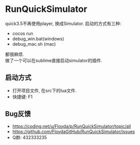 # RunQuickSimulator

quick3.5不再使用player, 换成Simulator. 启动的方式有三种:  

+ cocos run
+ debug_win.bat(windows)
+ debug_mac.sh (mac)

都很麻烦.  
做了一个可以在sublime直接启动simulator的插件.  


## 启动方式
+ 打开项目文件, 在src下的lua文件.
+ 快捷键: F1

## Bug反馈
+ https://coding.net/u/Floyda/p/RunQuickSimulator/topic/all
+ https://github.com/FloydaGitHub/RunQuickSimulator/issues
+ Q群: 432333235
